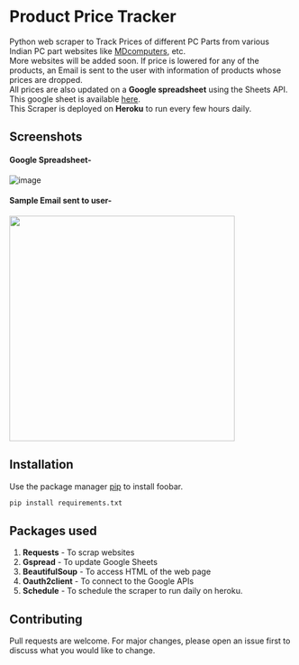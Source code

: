 # Product Price Tracker
Python web scraper to Track Prices of different PC Parts from various Indian PC part websites like [MDcomputers](https://mdcomputers.in/), etc. \
More websites will be added soon.
If price is lowered for any of the products, an Email is sent to the user with information of products whose prices are dropped. \
All prices are also updated on a **Google spreadsheet** using the Sheets API.
This google sheet is available [here](https://docs.google.com/spreadsheets/d/1-9eXx4mr4kexJ4CiMlkf4YP0QP4ixQZw6bJ2qQRP6w8/edit?usp=sharing). \
This Scraper is deployed on **Heroku** to run every few hours daily.


## Screenshots
#### Google Spreadsheet-
![image](https://user-images.githubusercontent.com/34605049/81412230-2f524f00-9161-11ea-865f-808ff8eecf63.png "Prices updated in Google Spreadsheet" )

#### Sample Email sent to user-
<img src="https://user-images.githubusercontent.com/34605049/81412687-d7681800-9161-11ea-87b4-0f2a4ee9bc10.png" height="400" >

## Installation

Use the package manager [pip](https://pip.pypa.io/en/stable/) to install foobar.

```bash
pip install requirements.txt
```

## Packages used
1. **Requests** - To scrap websites
2. **Gspread** - To update Google Sheets
3. **BeautifulSoup** - To access HTML of the web page
4. **Oauth2client** - To connect to the Google APIs
5. **Schedule** - To schedule the scraper to run daily on heroku.



## Contributing
Pull requests are welcome. For major changes, please open an issue first to discuss what you would like to change.

